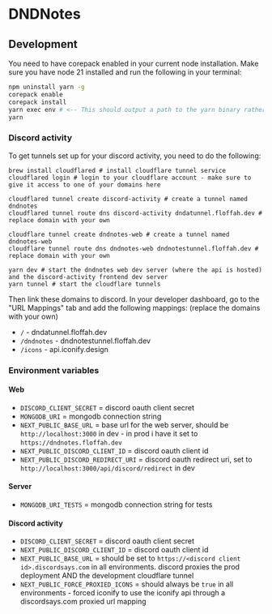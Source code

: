 # DNDNotes

## Development

You need to have corepack enabled in your current node installation.
Make sure you have node 21 installed and run the following in your terminal:

```bash
npm uninstall yarn -g
corepack enable
corepack install
yarn exec env # <-- This should output a path to the yarn binary rather than a list of environment variables - if it doesn't consult the yarn docs https://yarnpkg.com/corepack
yarn
```

### Discord activity

To get tunnels set up for your discord activity, you need to do the following:

```shell
brew install cloudflared # install cloudflare tunnel service
cloudflared login # login to your cloudflare account - make sure to give it access to one of your domains here

cloudflared tunnel create discord-activity # create a tunnel named dndnotes
cloudflared tunnel route dns discord-activity dndatunnel.floffah.dev # replace domain with your own

cloudflare tunnel create dndnotes-web # create a tunnel named dndnotes-web
cloudflare tunnel route dns dndnotes-web dndnotestunnel.floffah.dev # replace domain with your own

yarn dev # start the dndnotes web dev server (where the api is hosted) and the discord-activity frontend dev server
yarn tunnel # start the cloudflare tunnels
```

Then link these domains to discord. In your developer dashboard, go to the "URL Mappings" tab and add the following mappings: (replace the domains with your own)
- `/` - dndatunnel.floffah.dev
- `/dndnotes` - dndnotestunnel.floffah.dev
- `/icons` - api.iconify.design

### Environment variables

#### Web

- `DISCORD_CLIENT_SECRET` = discord oauth client secret
- `MONGODB_URI` = mongodb connection string
- `NEXT_PUBLIC_BASE_URL` = base url for the web server, should be `http://localhost:3000` in dev - in prod i have it set to `https://dndnotes.floffah.dev`
- `NEXT_PUBLIC_DISCORD_CLIENT_ID` = discord oauth client id
- `NEXT_PUBLIC_DISCORD_REDIRECT_URI` = discord oauth redirect uri, set to `http://localhost:3000/api/discord/redirect` in dev

#### Server

- `MONGODB_URI_TESTS` = mongodb connection string for tests

#### Discord activity

- `DISCORD_CLIENT_SECRET` = discord oauth client secret
- `NEXT_PUBLIC_DISCORD_CLIENT_ID` = discord oauth client id
- `NEXT_PUBLIC_BASE_URL` = should be set to `https://<discord client id>.discordsays.com` in all environments. discord proxies the prod deployment AND the development cloudflare tunnel
- `NEXT_PUBLIC_FORCE_PROXIED_ICONS` = should always be `true` in all environments - forced iconify to use the iconify api through a discordsays.com proxied url mapping